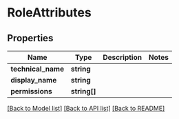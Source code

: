 # RoleAttributes

## Properties
Name | Type | Description | Notes
------------ | ------------- | ------------- | -------------
**technical_name** | **string** |  | 
**display_name** | **string** |  | 
**permissions** | **string[]** |  | 

[[Back to Model list]](../../README.md#documentation-for-models) [[Back to API list]](../../README.md#documentation-for-api-endpoints) [[Back to README]](../../README.md)

